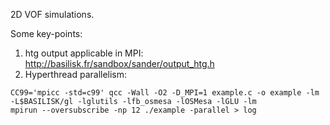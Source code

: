 2D VOF simulations.

Some key-points:
1. htg output applicable in MPI:
http://basilisk.fr/sandbox/sander/output_htg.h
2. Hyperthread parallelism:
```
CC99='mpicc -std=c99' qcc -Wall -O2 -D_MPI=1 example.c -o example -lm -L$BASILISK/gl -lglutils -lfb_osmesa -lOSMesa -lGLU -lm
mpirun --oversubscribe -np 12 ./example -parallel > log
```
